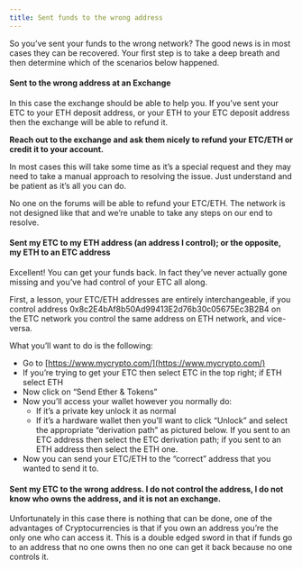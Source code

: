 ```yaml
---
title: Sent funds to the wrong address
---
```


So you’ve sent your funds to the wrong network? The good news is in most cases they can be recovered. Your first step is to take a deep breath and then determine which of the scenarios below happened.

#### Sent to the wrong address at an Exchange

In this case the exchange should be able to help you. If you’ve sent your ETC to your ETH deposit address, or your ETH to your ETC deposit address then the exchange will be able to refund it.

**Reach out to the exchange and ask them nicely to refund your ETC/ETH or credit it to your account.**

In most cases this will take some time as it’s a special request and they may need to take a manual approach to resolving the issue. Just understand and be patient as it’s all you can do.

No one on the forums will be able to refund your ETC/ETH. The network is not designed like that and we’re unable to take any steps on our end to resolve.

#### Sent my ETC to my ETH address (an address I control); or the opposite, my ETH to an ETC address

Excellent! You can get your funds back. In fact they’ve never actually gone missing and you’ve had control of your ETC all along.

First, a lesson, your ETC/ETH addresses are entirely interchangeable, if you control address 0x8c2E4bAf8b50Ad99413E2d76b30c05675Ec3B2B4 on the ETC network you control the same address on ETH network, and vice-versa.

What you’ll want to do is the following:

- Go to [https://www.mycrypto.com/](https://www.mycrypto.com/)
- If you’re trying to get your ETC then select ETC in the top right; if ETH select ETH
- Now click on “Send Ether & Tokens”
- Now you’ll access your wallet however you normally do:
  - If it’s a private key unlock it as normal
  - If it’s a hardware wallet then you’ll want to click “Unlock” and select the appropriate “derivation path” as pictured below. If you sent to an ETC address then select the ETC derivation path; if you sent to an ETH address then select the ETH one.
- Now you can send your ETC/ETH to the “correct” address that you wanted to send it to.

#### Sent my ETC to the wrong address. I do not control the address, I do not know who owns the address, and it is not an exchange.

Unfortunately in this case there is nothing that can be done, one of the advantages of Cryptocurrencies is that if you own an address you’re the only one who can access it. This is a double edged sword in that if funds go to an address that no one owns then no one can get it back because no one controls it.